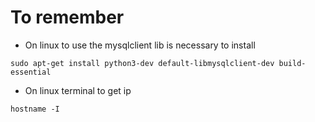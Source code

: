 # To remember

 - On linux to use the mysqlclient lib is necessary to install
```commandline
sudo apt-get install python3-dev default-libmysqlclient-dev build-essential
```

 - On linux terminal to get ip
```commandline
hostname -I
```

